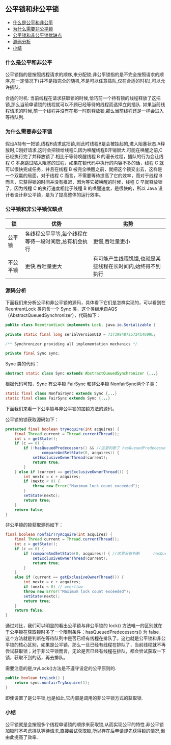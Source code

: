 公平锁和非公平锁
---

- [ 什么是公平和非公平](#head1)
- [ 为什么需要非公平锁](#head2)
- [ 公平锁和非公平锁优缺点](#head3)
- [ 源码分析](#head4)
- [ 小结](#head5)

### <span id="head1"> 什么是公平和非公平</span>

公平锁指的是按照线程请求的顺序,来分配锁;非公平锁指的是不完全按照请求的顺序,在一定情况下(并不是指完全的随机,不是可以任意插队,仅在合适的时机),可以允许插队.

合适的时机: 当前线程在请求获取锁的时候,恰巧前一个持有锁的线程释放了这把锁,那么当前申请锁的线程就可以不顾已经等待的线程而选择立刻插队. 如果当前线程请求的时候,前一个线程并没有在那一时刻释放锁,那么当前线程还是一样会进入等待队列.

### <span id="head2"> 为什么需要非公平锁</span>

假设A持有一把锁,线程B请求这把锁,则此时线程B是会被挂起的,进入阻塞状态.A释放时,C刚好请求,这时会把锁给线程C,因为唤醒线程B开销很大,可能在唤醒之前,C已经执行完了并释放锁了.相比于等待唤醒线程 B 的漫长过程，插队的行为会让线程 C 本身跳过陷入阻塞的过程，如果在锁代码中执行的内容不多的话，线程 C 就可以很快完成任务，并且在线程 B 被完全唤醒之前，就把这个锁交出去，这样是一个双赢的局面，对于线程 C 而言，不需要等待提高了它的效率，而对于线程 B 而言，它获得锁的时间并没有推迟，因为等它被唤醒的时候，线程 C 早就释放锁了，因为线程 C 的执行速度相比于线程 B 的唤醒速度，是很快的，所以 Java 设计者设计非公平锁，是为了提高整体的运行效率。

### <span id="head3"> 公平锁和非公平锁优缺点</span>


锁 | 优势 | 劣势
---|---|---
公平锁 | 各线程公平平等,每个线程在等待一段时间后,总有机会执行 | 更慢,吞吐量更小
不公平锁 | 更快,吞吐量更大 | 有可能产生线程饥饿,也就是某些线程在长时间内,始终得不到执行


### <span id="head4"> 源码分析</span>

下面我们来分析公平和非公平锁的源码，具体看下它们是怎样实现的，可以看到在 ReentrantLock 类包含一个 Sync 类，这个类继承自AQS（AbstractQueuedSynchronizer），代码如下：

```java
public class ReentrantLock implements Lock, java.io.Serializable {
 
private static final long serialVersionUID = 7373984872572414699L;
 
/** Synchronizer providing all implementation mechanics */
 
private final Sync sync;
```

Sync 类的代码：

```java
abstract static class Sync extends AbstractQueuedSynchronizer {...}
```

根据代码可知，Sync 有公平锁 FairSync 和非公平锁 NonfairSync两个子类：

```java
static final class NonfairSync extends Sync {...}
static final class FairSync extends Sync {...}
```

下面我们来看一下公平锁与非公平锁的加锁方法的源码。

公平锁的锁获取源码如下：

```java
protected final boolean tryAcquire(int acquires) {
    final Thread current = Thread.currentThread();
    int c = getState();
    if (c == 0) {
        if (!hasQueuedPredecessors() && //这里判断了 hasQueuedPredecessors()
                compareAndSetState(0, acquires)) {
            setExclusiveOwnerThread(current);
            return true;
        }
    } else if (current == getExclusiveOwnerThread()) {
        int nextc = c + acquires;
        if (nextc < 0) {
            throw new Error("Maximum lock count exceeded");
        }
        setState(nextc);
        return true;
    }
    return false;
}
```

非公平锁的锁获取源码如下：

```java
final boolean nonfairTryAcquire(int acquires) {
    final Thread current = Thread.currentThread();
    int c = getState();
    if (c == 0) {
        if (compareAndSetState(0, acquires)) { //这里没有判断      hasQueuedPredecessors()
            setExclusiveOwnerThread(current);
            return true;
        }
    }
    else if (current == getExclusiveOwnerThread()) {
        int nextc = c + acquires;
        if (nextc < 0) // overflow
        throw new Error("Maximum lock count exceeded");
        setState(nextc);
        return true;
    }
    return false;
}
```

通过对比，我们可以明显的看出公平锁与非公平锁的 lock() 方法唯一的区别就在于公平锁在获取锁时多了一个限制条件：hasQueuedPredecessors() 为 false，这个方法就是判断在等待队列中是否已经有线程在排队了。这也就是公平锁和非公平锁的核心区别，如果是公平锁，那么一旦已经有线程在排队了，当前线程就不再尝试获取锁；对于非公平锁而言，无论是否已经有线程在排队，都会尝试获取一下锁，获取不到的话，再去排队。


需要注意的是,tryLock()方法是不遵守设定的公平原则的.

```java
public boolean tryLock() {
    return sync.nonfairTryAcquire(1);
}
```

即使设置了是公平锁,也是如此,它内部是调用的非公平锁方式的获取锁.

### <span id="head5"> 小结</span>

公平锁就是会按照多个线程申请锁的顺序来获取锁,从而实现公平的特性.非公平锁加锁时不考虑排队等待请求,直接尝试获取锁,所以存在后申请却先获得锁的情况,但由此提高了效率.